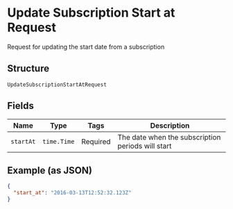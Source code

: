 
# Update Subscription Start at Request

Request for updating the start date from a subscription

## Structure

`UpdateSubscriptionStartAtRequest`

## Fields

| Name | Type | Tags | Description |
|  --- | --- | --- | --- |
| `startAt` | `time.Time` | Required | The date when the subscription periods will start |

## Example (as JSON)

```json
{
  "start_at": "2016-03-13T12:52:32.123Z"
}
```

